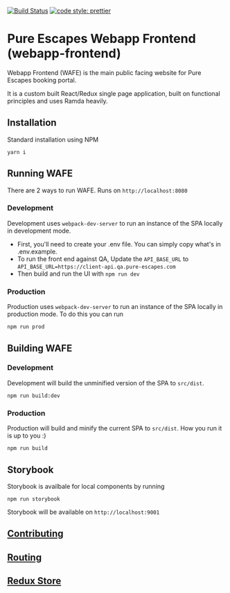 [![Build Status](https://circleci.com/gh/pure-escapes/webapp-frontend.svg?style=svg)](https://circleci.com/gh/pure-escapes/webapp-frontend) [![code style: prettier](https://img.shields.io/badge/code_style-prettier-ff69b4.svg?style=flat-square)](https://github.com/prettier/prettier)

# Pure Escapes Webapp Frontend (webapp-frontend)

Webapp Frontend (WAFE) is the main public facing website for Pure Escapes booking portal.

It is a custom built React/Redux single page application, built on functional principles and uses Ramda heavily.

## Installation

Standard installation using NPM

```
yarn i
```

## Running WAFE

There are 2 ways to run WAFE. Runs on `http://localhost:8080`

### Development

Development uses `webpack-dev-server` to run an instance of the SPA locally in development mode.

- First, you'll need to create your .env file. You can simply copy what's in .env.example.
- To run the front end against QA, Update the `API_BASE_URL` to `API_BASE_URL=https://client-api.qa.pure-escapes.com`
- Then build and run the UI with `npm run dev`

### Production

Production uses `webpack-dev-server` to run an instance of the SPA locally in production mode. To do this you can run

```
npm run prod
```

## Building WAFE

### Development

Development will build the unminified version of the SPA to `src/dist`.

```
npm run build:dev
```

### Production

Production will build and minify the current SPA to `src/dist`. How you run it is up to you :)

```
npm run build
```

## Storybook

Storybook is availbale for local components by running

```
npm run storybook
```

Storybook will be available on `http://localhost:9001`

## [Contributing](CONTRIBUTING.md)

## [Routing](src/routing/README.md)

## [Redux Store](src/store/README.md)
